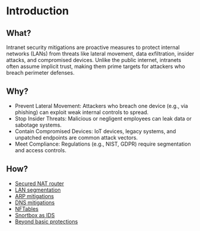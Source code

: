 # Introduction

## What?

Intranet security mitigations are proactive measures to protect internal networks (LANs) from threats like lateral movement, data exfiltration, insider attacks, and compromised devices. Unlike the public internet, intranets often assume implicit trust, making them prime targets for attackers who breach perimeter defenses.

## Why?

* Prevent Lateral Movement: Attackers who breach one device (e.g., via phishing) can exploit weak internal controls to spread.
* Stop Insider Threats: Malicious or negligent employees can leak data or sabotage systems.
* Contain Compromised Devices: IoT devices, legacy systems, and unpatched endpoints are common attack vectors.
* Meet Compliance: Regulations (e.g., NIST, GDPR) require segmentation and access controls.

## How?

* [Secured NAT router](add-nat.md)
* [LAN segmentation](segmentation.md)
* [ARP mitigations](arp.md)
* [DNS mitigations](dns.md)
* [NFTables](nftables.md)
* [Snortbox as IDS](snort-box.md)
* [Beyond basic protections](beyond.md)